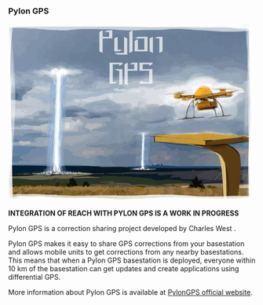 ### Pylon GPS

![image](img/pylongps/pylongps.jpg)

**INTEGRATION OF REACH WITH PYLON GPS IS A WORK IN PROGRESS**

Pylon GPS is a correction sharing project developed by Charles West .

Pylon GPS makes it easy to share GPS corrections from your basestation and allows mobile units to get corrections from any nearby basestations. This means that when a Pylon GPS basestation is deployed, everyone within 10 km of the basestation can get updates and create applications using differential GPS.

More information about Pylon GPS is available at [PylonGPS official website](http://pylongps.com/).
